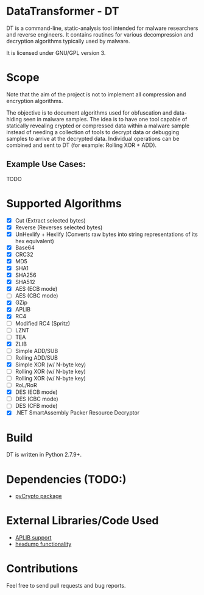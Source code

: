 
# DataTransformer - DT

DT is a command-line, static-analysis tool intended for malware researchers and reverse engineers.
It contains routines for various decompression and decryption algorithms typically used by malware.

It is licensed under GNU/GPL version 3.

# Scope

Note that the aim of the project is not to implement all compression and encryption algorithms.

The objective is to document algorithms used for obfuscation and data-hiding seen in malware samples. The idea is to have one tool capable of statically revealing crypted or compressed data within a malware sample instead of needing a collection of tools to decrypt data or debugging samples to arrive at the decrypted data. Individual operations can be combined and sent to DT (for example: Rolling XOR + ADD).

## Example Use Cases:

TODO

# Supported Algorithms
- [x] Cut (Extract selected bytes)
- [x] Reverse (Reverses selected bytes)
- [x] UnHexlify + Hexlify (Converts raw bytes into string representations of its hex equivalent)
- [x] Base64
- [x] CRC32
- [x] MD5
- [x] SHA1
- [x] SHA256
- [x] SHA512
- [x] AES (ECB mode)
- [ ] AES (CBC mode)
- [x] GZip
- [x] APLIB
- [x] RC4
- [ ] Modified RC4 (Spritz)
- [ ] LZNT
- [ ] TEA
- [x] ZLIB
- [ ] Simple ADD/SUB
- [ ] Rolling ADD/SUB
- [x] Simple XOR (w/ N-byte key)
- [ ] Rolling XOR (w/ N-byte key)
- [ ] Rolling XOR (w/ N-byte key)
- [ ] RoL/RoR
- [x] DES (ECB mode)
- [ ] DES (CBC mode)
- [ ] DES (CFB mode)
- [x] .NET SmartAssembly Packer Resource Decryptor

# Build

DT is written in Python 2.7.9+.

# Dependencies (TODO:)

- [pyCrypto package](https://pypi.python.org/pypi/pyCrypto)

# External Libraries/Code Used

- [APLIB support](http://code.google.com/p/kabopan/)
- [hexdump functionality](https://pypi.python.org/pypi/hexdump)


# Contributions

Feel free to send pull requests and bug reports.
